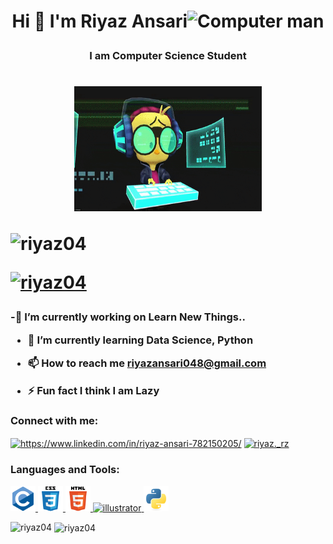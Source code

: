 
<!DOCTYPE html>
<html>
<body>
<p><h1 align="center"> Hi  👋  I'm Riyaz Ansari<img src="https://user-images.githubusercontent.com/88748139/138057649-ec116a08-f90c-478e-bc55-96760f426ac1.gif" alt="Computer man" style="width:65px;height:35px;"></p>
</body>
</html>
</h1>
<h3 align="center">I am Computer Science Student</h3>   

<!DOCTYPE html>
<html>
<body>
<p><h1 align="center"> <img src="https://github.com/Riyaz04/Riyaz04/blob/main/giphy.gif" alt="Computer man" style="width:300px;height:200px;"></p>
</body>
</html>

<p align="left"> <img src="https://komarev.com/ghpvc/?username=riyaz04&label=Profile%20views&color=0e75b6&style=flat" alt="riyaz04" /> </p>

<p align="left"> <a href="https://github.com/ryo-ma/github-profile-trophy"><img src="https://github-profile-trophy.vercel.app/?username=riyaz04" alt="riyaz04" /></a> </p>

<p><h3 
       
 -🔭 I’m currently working on **Learn New Things..**

- 🌱 I’m currently learning **Data Science, Python**

- 📫 How to reach me **riyazansari048@gmail.com**

- ⚡ Fun fact **I think I am Lazy**
       </p>

<h3 align="left">Connect with me:</h3>
<p align="left">
<a href="https://linkedin.com/in/https://www.linkedin.com/in/riyaz-ansari-782150205/" target="blank"><img align="center" src="https://raw.githubusercontent.com/rahuldkjain/github-profile-readme-generator/master/src/images/icons/Social/linked-in-alt.svg" alt="https://www.linkedin.com/in/riyaz-ansari-782150205/" height="30" width="40" /></a>
<a href="https://instagram.com/riyaz._rz" target="blank"><img align="center" src="https://raw.githubusercontent.com/rahuldkjain/github-profile-readme-generator/master/src/images/icons/Social/instagram.svg" alt="riyaz._rz" height="30" width="40" /></a>
</p>

<h3 align="left">Languages and Tools:</h3>
<p align="left"> <a href="https://www.cprogramming.com/" target="_blank"> <img src="https://raw.githubusercontent.com/devicons/devicon/master/icons/c/c-original.svg" alt="c" width="40" height="40"/> </a> <a href="https://www.w3schools.com/css/" target="_blank"> <img src="https://raw.githubusercontent.com/devicons/devicon/master/icons/css3/css3-original-wordmark.svg" alt="css3" width="40" height="40"/> </a> <a href="https://www.w3.org/html/" target="_blank"> <img src="https://raw.githubusercontent.com/devicons/devicon/master/icons/html5/html5-original-wordmark.svg" alt="html5" width="40" height="40"/> </a> <a href="https://www.adobe.com/in/products/illustrator.html" target="_blank"> <img src="https://www.vectorlogo.zone/logos/adobe_illustrator/adobe_illustrator-icon.svg" alt="illustrator" width="40" height="40"/> </a> <a href="https://www.python.org" target="_blank"> <img src="https://raw.githubusercontent.com/devicons/devicon/master/icons/python/python-original.svg" alt="python" width="40" height="40"/> </a> </p>


<p><img align="left" src="https://github-readme-stats.vercel.app/api/top-langs?username=riyaz04&show_icons=true&locale=en&layout=compact" alt="riyaz04" /></p>

<p>&nbsp;<img align="center" src="https://github-readme-stats.vercel.app/api?username=riyaz04&show_icons=true&locale=en" alt="riyaz04" /></p>
